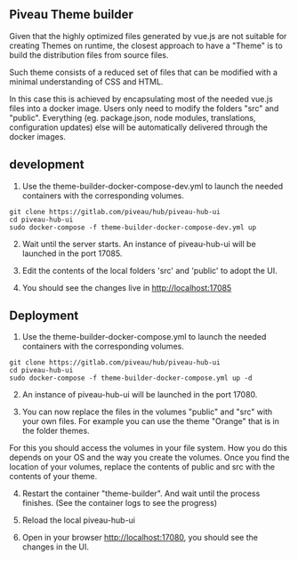
## Piveau Theme builder

Given that the highly optimized files generated by vue.js are not suitable for creating Themes on runtime, the closest approach to have a "Theme" is to build the distribution files from source files.

Such theme consists of a reduced set of files that can be modified with a minimal understanding of CSS and HTML.

In this case this is achieved by encapsulating most of the needed vue.js files into a docker image. Users only need to modify the folders "src" and "public". Everything (eg. package.json, node modules, translations, configuration updates) else will be automatically delivered through the docker images.


## development

1. Use the theme-builder-docker-compose-dev.yml to launch the needed containers with the corresponding volumes.

```
git clone https://gitlab.com/piveau/hub/piveau-hub-ui
cd piveau-hub-ui
sudo docker-compose -f theme-builder-docker-compose-dev.yml up
```

2. Wait until the server starts. An instance of piveau-hub-ui will be launched in the port 17085.

3. Edit the contents of the local folders 'src' and 'public' to adopt the UI.

4. You should see the changes live in [http://localhost:17085](http://localhost:17085)

## Deployment

1. Use the theme-builder-docker-compose.yml to launch the needed containers with the corresponding volumes.

```
git clone https://gitlab.com/piveau/hub/piveau-hub-ui
cd piveau-hub-ui
sudo docker-compose -f theme-builder-docker-compose.yml up -d
```

2. An instance of piveau-hub-ui will be launched in the port 17080.

3. You can now replace the files in the volumes "public" and "src" with your own files. For example you can use the theme "Orange" that is in the folder themes.

For this you should access the volumes in your file system. How you do this depends on your OS and the way you create the volumes. Once you find the location of your volumes, replace the contents of public and src with the contents of your theme.

4. Restart the container "theme-builder". And wait until the process finishes. (See the container logs to see the progress)

5. Reload the local piveau-hub-ui

6. Open in your browser [http://localhost:17080](http://localhost:17080), you should see the changes in the UI.
